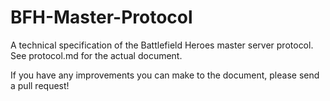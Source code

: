 # BFH-Master-Protocol
A technical specification of the Battlefield Heroes master server protocol.
See protocol.md for the actual document.

If you have any improvements you can make to the document, please send a pull request!

